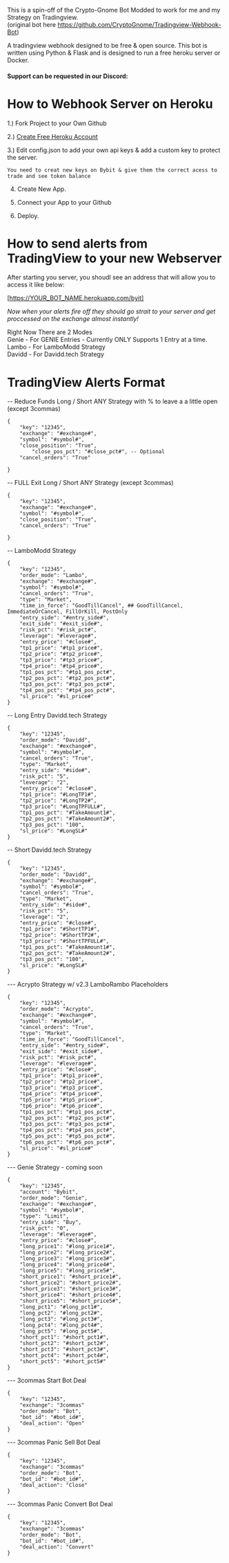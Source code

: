 
This is a spin-off of the Crypto-Gnome Bot Modded to work for me and my Strategy on Tradingview. <br >(original bot here https://github.com/CryptoGnome/Tradingview-Webhook-Bot)

A tradingview webhook designed to be free & open source.  This bot is written using Python & Flask and is designed to run a free heroku server or Docker. 

#### Support can be requested in our Discord:

# How to Webhook Server on Heroku

1.) Fork Project to your Own Github

2.) [Create Free Heroku Account](https://www.heroku.com/)

3.) Edit config.json to add your own api keys & add a custom key to protect the server.

```You need to creat new keys on Bybit & give them the correct acess to trade and see token balance```
	
4. Create New App.

5. Connect your App to your Github

6. Deploy.

# How to send alerts from TradingView to your new Webserver

After starting you server, you shoudl see an address that will allow you to access it like below:<br >

[https://YOUR_BOT_NAME.herokuapp.com/byit]

_Now when your alerts fire off they should go strait to your server and get proccessed on the exchange almost instantly!_

Right Now There are 2 Modes<br >
Genie - For GENIE Entries - Currently ONLY Supports 1 Entry at a time. <br >
Lambo - For LamboModd Strategy<br >
Davidd - For Davidd.tech Strategy

# TradingView Alerts Format 

-- Reduce Funds Long / Short ANY Strategy with % to leave a a little open (except 3commas)
```
{
	"key": "12345",
	"exchange": "#exchange#",
	"symbol": "#symbol#",
	"close_position": "True",
    	"close_pos_pct": "#close_pct#", -- Optional
	"cancel_orders": "True"

}
```
-- FULL Exit Long / Short ANY Strategy (except 3commas)
```
{
	"key": "12345",
	"exchange": "#exchange#",
	"symbol": "#symbol#",
	"close_position": "True",
	"cancel_orders": "True"

}
```

-- LamboModd Strategy
```
{
    "key": "12345",
    "order_mode": "Lambo",
    "exchange": "#exchange#",
    "symbol": "#symbol#",
    "cancel_orders": "True",
    "type": "Market",
    "time_in_force": "GoodTillCancel", ## GoodTillCancel, ImmediateOrCancel, FillOrKill, PostOnly
    "entry_side": "#entry_side#",
    "exit_side": "#exit_side#",
    "risk_pct": "#risk_pct#",
    "leverage": "#leverage#",
    "entry_price": "#close#", 
    "tp1_price": "#tp1_price#",
    "tp2_price": "#tp2_price#",
    "tp3_price": "#tp3_price#",
    "tp4_price": "#tp4_price#",
    "tp1_pos_pct": "#tp1_pos_pct#",
    "tp2_pos_pct": "#tp2_pos_pct#",
    "tp3_pos_pct": "#tp3_pos_pct#",
    "tp4_pos_pct": "#tp4_pos_pct#",
    "sl_price": "#sl_price#"
} 
```
-- Long Entry Davidd.tech Strategy
```
{
    "key": "12345",
    "order_mode": "Davidd",
    "exchange": "#exchange#",
    "symbol": "#symbol#",
    "cancel_orders": "True",
    "type": "Market",
    "entry_side": "#side#",
    "risk_pct": "5",
    "leverage": "2",
    "entry_price": "#close#", 
    "tp1_price": "#LongTP1#",
    "tp2_price": "#LongTP2#",
    "tp3_price": "#LongTPFULL#",
    "tp1_pos_pct": "#TakeAmount1#",
    "tp2_pos_pct": "#TakeAmount2#",
    "tp3_pos_pct": "100",
    "sl_price": "#LongSL#"
}
```
-- Short Davidd.tech Strategy
```
{
    "key": "12345",
    "order_mode": "Davidd",
    "exchange": "#exchange#",
    "symbol": "#symbol#",
    "cancel_orders": "True",
    "type": "Market",
    "entry_side": "#side#",
    "risk_pct": "5",
    "leverage": "2",
    "entry_price": "#close#", 
    "tp1_price": "#ShortTP1#",
    "tp2_price": "#ShortTP2#",
    "tp3_price": "#ShortTPFULL#",
    "tp1_pos_pct": "#TakeAmount1#",
    "tp2_pos_pct": "#TakeAmount2#",
    "tp3_pos_pct": "100",
    "sl_price": "#LongSL#"
}
```
--- Acrypto Strategy w/ v2.3 LamboRambo Placeholders
```
{
    "key": "12345",
    "order_mode": "Acrypto",
    "exchange": "#exchange#",
    "symbol": "#symbol#",
    "cancel_orders": "True",
    "type": "Market",
    "time_in_force": "GoodTillCancel",
    "entry_side": "#entry_side#",
    "exit_side": "#exit_side#",
    "risk_pct": "#risk_pct#",
    "leverage": "#leverage#",
    "entry_price": "#close#", 
    "tp1_price": "#tp1_price#",
    "tp2_price": "#tp2_price#",
    "tp3_price": "#tp3_price#",
    "tp4_price": "#tp4_price#",
    "tp5_price": "#tp5_price#",
    "tp6_price": "#tp6_price#",
    "tp1_pos_pct": "#tp1_pos_pct#",
    "tp2_pos_pct": "#tp2_pos_pct#",
    "tp3_pos_pct": "#tp3_pos_pct#",
    "tp4_pos_pct": "#tp4_pos_pct#",
    "tp5_pos_pct": "#tp5_pos_pct#",
    "tp6_pos_pct": "#tp6_pos_pct#",
    "sl_price": "#sl_price#"
} 
```
--- Genie Strategy - coming soon
```
{
	"key": "12345",
	"account": "Bybit",
	"order_mode": "Genie",
	"exchange": "#exchange#",
	"symbol": "#symbol#",
	"type": "Limit",
	"entry_side": "Buy",
	"risk_pct": "0",
	"leverage": "#leverage#",
	"entry_price": "#close#",
	"long_price1": "#long_price1#",
	"long_price2": "#long_price2#",
	"long_price3": "#long_price3#",
	"long_price4": "#long_price4#",
	"long_price5": "#long_price5#",
	"short_price1": "#short_price1#",
	"short_price2": "#short_price2#",
	"short_price3": "#short_price3#",
	"short_price4": "#short_price4#",
	"short_price5": "#short_price5#",
	"long_pct1": "#long_pct1#",
	"long_pct2": "#long_pct2#",
	"long_pct3": "#long_pct3#",
	"long_pct4": "#long_pct4#",
	"long_pct5": "#long_pct5#",
	"short_pct1": "#short_pct1#",
	"short_pct2": "#short_pct2#",
	"short_pct3": "#short_pct3#",
	"short_pct4": "#short_pct4#",
	"short_pct5": "#short_pct5#"
}

```
--- 3commas Start Bot Deal
```
{
	"key": "12345",
	"exchange": "3commas"
	"order_mode": "Bot",
	"bot_id": "#bot_id#", 
	"deal_action": "Open"	
}
```
--- 3commas Panic Sell Bot Deal
```
{
	"key": "12345",
	"exchange": "3commas"
	"order_mode": "Bot",
	"bot_id": "#bot_id#", 
	"deal_action": "Close"	
}
```
--- 3commas Panic Convert Bot Deal
```
{
	"key": "12345",
	"exchange": "3commas"
	"order_mode": "Bot",
	"bot_id": "#bot_id#", 
	"deal_action": "Convert"	
}
```

